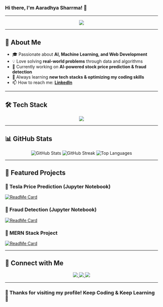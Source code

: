 ### Hi there, I'm Aaradhya Sharrma! 👋

---

<p align="center">
  <img src="https://readme-typing-svg.herokuapp.com?font=Fira+Code&pause=1000&color=F7F7F7&width=435&lines=Data+Scientist+%7C+Full-Stack+Developer;AI+%26+Machine+Learning+Enthusiast;Building+Cool+Projects!"/>
</p>

---

## 🚀 About Me

- 🎓 Passionate about **AI, Machine Learning, and Web Development**
- 💡 Love solving **real-world problems** through data and algorithms
- 🔭 Currently working on **AI-powered stock price prediction & fraud detection**
- 🌱 Always learning **new tech stacks & optimizing my coding skills**
- 📫 How to reach me: **[LinkedIn](https://www.linkedin.com/in/aaradhya-sharma-b94337245/)**

---

## 🛠️ Tech Stack

<p align="center">
  <img src="https://skillicons.dev/icons?i=python,java,javascript,html,css,nodejs,react,mongodb,mysql,postgres,git,github,linux" />
</p>

---

## 📊 GitHub Stats

<p align="center">
  <img src="https://github-readme-stats.vercel.app/api?username=aradhyyySharrma8204&show_icons=true&theme=tokyonight" alt="GitHub Stats" />
  <img src="https://github-readme-streak-stats.herokuapp.com/?user=aradhyyySharrma8204&theme=tokyonight" alt="GitHub Streak" />
  <img src="https://github-readme-stats.vercel.app/api/top-langs/?username=aradhyyySharrma8204&layout=compact&theme=tokyonight" alt="Top Languages" />
</p>

---

## 🚀 Featured Projects

### 📌 Tesla Price Prediction (Jupyter Notebook)
[![ReadMe Card](https://github-readme-stats.vercel.app/api/pin/?username=aradhyyySharrma8204&repo=Tesla_Price_Prediction&theme=tokyonight)](https://github.com/aradhyyySharrma8204/Tesla_Price_Prediction)

### 📌 Fraud Detection (Jupyter Notebook)
[![ReadMe Card](https://github-readme-stats.vercel.app/api/pin/?username=aradhyyySharrma8204&repo=Fraud_Detection&theme=tokyonight)](https://github.com/aradhyyySharrma8204/Fraud_Detection)

### 📌 MERN Stack Project
[![ReadMe Card](https://github-readme-stats.vercel.app/api/pin/?username=aradhyyySharrma8204&repo=my-mern23&theme=tokyonight)](https://github.com/aradhyyySharrma8204/my-mern23)

---

## 🔗 Connect with Me

<p align="center">
  <a href="https://www.linkedin.com/in/aaradhya-sharma-b94337245/">
    <img src="https://img.shields.io/badge/LinkedIn-0A66C2?style=for-the-badge&logo=linkedin&logoColor=white" />
  </a>
  <a href="https://twitter.com/your-profile">
    <img src="https://img.shields.io/badge/Twitter-1DA1F2?style=for-the-badge&logo=twitter&logoColor=white" />
  </a>
  <a href="https://leetcode.com/u/Aaradhyyya_Sharrrma/">
    <img src="https://img.shields.io/badge/Portfolio-000000?style=for-the-badge&logo=About.me&logoColor=white" />
  </a>
</p>

---

### 🎉 Thanks for visiting my profile! Keep Coding & Keep Learning 🚀
